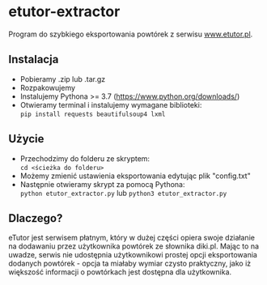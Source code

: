 # etutor-extractor
Program do szybkiego eksportowania powtórek z serwisu www.etutor.pl.

## Instalacja
- Pobieramy .zip lub .tar.gz
- Rozpakowujemy
- Instalujemy Pythona >= 3.7 (https://www.python.org/downloads/)
- Otwieramy terminal i instalujemy wymagane biblioteki:<br>
  `pip install requests beautifulsoup4 lxml`

## Użycie
- Przechodzimy do folderu ze skryptem:<br>
  `cd <ścieżka do folderu>`
- Możemy zmienić ustawienia eksportowania edytując plik "config.txt"
- Następnie otwieramy skrypt za pomocą Pythona:<br>
  `python etutor_extractor.py` lub `python3 etutor_extractor.py`

## Dlaczego?
eTutor jest serwisem płatnym, który w dużej części opiera swoje działanie na dodawaniu przez użytkownika powtórek ze słownika diki.pl.  Mając to na uwadze, serwis nie udostępnia użytkownikowi prostej opcji eksportowania dodanych powtórek - opcja ta miałaby wymiar czysto praktyczny, jako iż większość informacji o powtórkach jest dostępna dla użytkownika.
